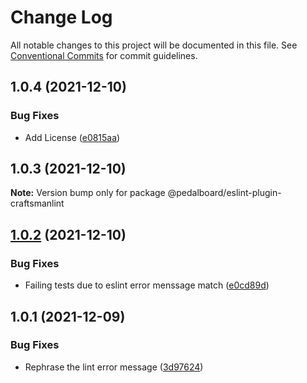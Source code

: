 # Change Log

All notable changes to this project will be documented in this file.
See [Conventional Commits](https://conventionalcommits.org) for commit guidelines.

## 1.0.4 (2021-12-10)


### Bug Fixes

* Add License ([e0815aa](https://github.com/mbarzeev/pedalboard/commit/e0815aa8fe89cc1e03ff85fe5689a58794c11eec))





## 1.0.3 (2021-12-10)

**Note:** Version bump only for package @pedalboard/eslint-plugin-craftsmanlint





## [1.0.2](https://github.com/mbarzeev/pedalboard/compare/v1.0.1...v1.0.2) (2021-12-10)


### Bug Fixes

* Failing tests due to eslint error menssage match ([e0cd89d](https://github.com/mbarzeev/pedalboard/commit/e0cd89d8aca7374b7378c3c1e8755d1009ea1332))





## 1.0.1 (2021-12-09)


### Bug Fixes

* Rephrase the lint error message ([3d97624](https://github.com/mbarzeev/pedalboard/commit/3d97624d2129e0af6545ce4262948aa41aea0cbe))
